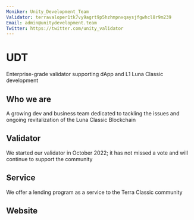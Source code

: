 ```yaml
---
Moniker: Unity_Development_Team
Validator: terravaloper1tk7vy9agrt9p5hzhmpnxqaysjfgwhcl8r9m239
Email: admin@unitydevelopment.team
Twitter: https://twitter.com/unity_validator
---
```


# UDT

Enterprise-grade validator supporting dApp and L1 Luna Classic development

## Who we are

A growing dev and business team dedicated to tackling the issues and ongoing revitalization of the Luna Classic Blockchain

## Validator

We started our validator in October 2022; it has not missed a vote and will continue to support the community

## Service

We offer a lending program as a service to the Terra Classic community

## Website

